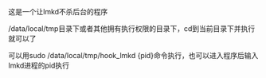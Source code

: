这是一个让lmkd不杀后台的程序

/data/local/tmp目录下或者其他拥有执行权限的目录下，cd到当前目录下并执行就可以了

可以用sudo /data/local/tmp/hook_lmkd {pid}命令执行，也可以进入程序后输入lmkd进程的pid执行
